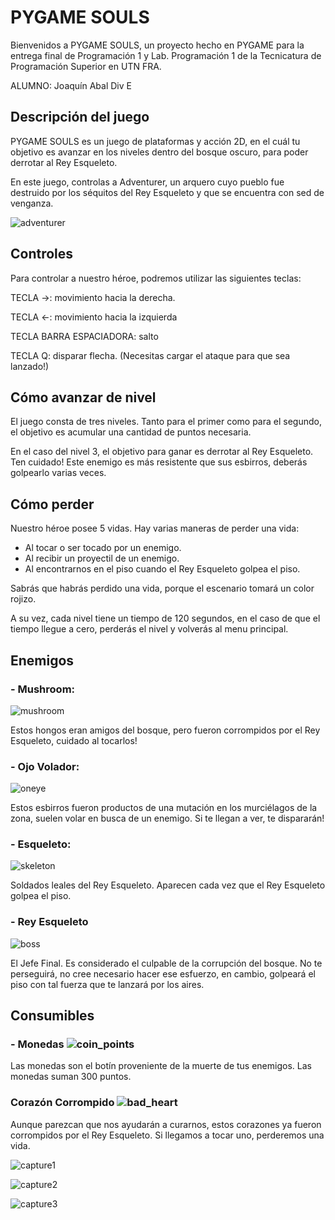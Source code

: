 # PYGAME SOULS

Bienvenidos a PYGAME SOULS, un proyecto hecho en PYGAME para la entrega final de Programación 1 y Lab. Programación 1 de la Tecnicatura de Programación Superior en UTN FRA.

ALUMNO:
Joaquín Abal
Div E

## Descripción del juego

PYGAME SOULS es un juego de plataformas y acción 2D, en el cuál tu objetivo es avanzar en los niveles dentro del bosque oscuro, para poder derrotar al Rey Esqueleto.

En este juego, controlas a Adventurer, un arquero cuyo pueblo fue destruido por los séquitos del Rey Esqueleto y que se encuentra con sed de venganza.

![adventurer](https://github.com/joaquinabal/game_py_new/assets/88854241/4a1299d2-d189-4e8b-9ac2-9c032546955d)
## Controles
Para controlar a nuestro héroe, podremos utilizar las siguientes teclas:

TECLA →: movimiento hacia la derecha.

TECLA ←: movimiento hacia la izquierda

TECLA BARRA ESPACIADORA: salto

TECLA Q: disparar flecha. (Necesitas cargar el ataque para que sea lanzado!)
## Cómo avanzar de nivel
El juego consta de tres niveles.
Tanto para el primer como para el segundo, el objetivo es acumular una cantidad de puntos necesaria.

En el caso del nivel 3, el objetivo para ganar es derrotar al Rey Esqueleto. Ten cuidado! Este enemigo es más resistente que sus esbirros, deberás golpearlo varias veces.
## Cómo perder
Nuestro héroe posee 5 vidas. Hay varias maneras de perder una vida:

- Al tocar o ser tocado por un enemigo.
- Al recibir un proyectil de un enemigo.
- Al encontrarnos en el piso cuando el Rey Esqueleto golpea el piso.

Sabrás que habrás perdido una vida, porque el escenario tomará un color rojizo.

A su vez, cada nivel tiene un tiempo de 120 segundos, en el caso de que el tiempo llegue a cero, perderás el nivel y volverás al menu principal.

## Enemigos

### - Mushroom:
![mushroom](https://github.com/joaquinabal/game_py_new/assets/88854241/fc5db7f7-f0db-4045-a318-d2a298f31326)

Estos hongos eran amigos del bosque, pero fueron corrompidos por el Rey Esqueleto, cuidado al tocarlos!

### - Ojo Volador:
![oneye](https://github.com/joaquinabal/game_py_new/assets/88854241/c862f782-a7fd-4e96-b9a6-d1032c1c2467)

Estos esbirros fueron productos de una mutación en los murciélagos de la zona, suelen volar en busca de un enemigo. Si te llegan a ver, te dispararán!

### - Esqueleto:
![skeleton](https://github.com/joaquinabal/game_py_new/assets/88854241/ad4a2341-1ea8-46b1-b51d-6673e86e8f9c)

Soldados leales del Rey Esqueleto. Aparecen cada vez que el Rey Esqueleto golpea el piso.

### - Rey Esqueleto
![boss](https://github.com/joaquinabal/game_py_new/assets/88854241/29401a77-cd2b-4192-8df6-a634e5132f68)

El Jefe Final. Es considerado el culpable de la corrupción del bosque. No te perseguirá, no cree necesario hacer ese esfuerzo, en cambio, golpeará el piso con tal fuerza que te lanzará por los aires. 
## Consumibles
### - Monedas ![coin_points](https://github.com/joaquinabal/pygame_pp1_lab_joaquin_abal/assets/88854241/4305e808-7f3c-4041-b96d-14a1a00229a5)

Las monedas son el botín proveniente de la muerte de tus enemigos. Las monedas suman 300 puntos.

### Corazón Corrompido ![bad_heart](https://github.com/joaquinabal/pygame_pp1_lab_joaquin_abal/assets/88854241/b7ede235-1f0b-4515-9e79-3fd34fdb32fd)

Aunque parezcan que nos ayudarán a curarnos, estos corazones ya fueron corrompidos por el Rey Esqueleto. Si llegamos a tocar uno, perderemos una vida.

![capture1](https://github.com/joaquinabal/joaquinAbal-pygame-tp-final/assets/88854241/cbc41b49-f539-4026-93de-a936179ce483)

![capture2](https://github.com/joaquinabal/joaquinAbal-pygame-tp-final/assets/88854241/1926d559-08da-452c-9b25-2a483551a49c)

![capture3](https://github.com/joaquinabal/joaquinAbal-pygame-tp-final/assets/88854241/f6aba1cc-62ca-46ca-8a92-4d8aad860bef)




